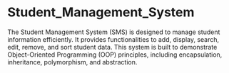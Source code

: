 # Student_Management_System
The Student Management System (SMS) is designed to manage student information efficiently. It provides functionalities to add, display, search, edit, remove, and sort student data. This system is built to demonstrate Object-Oriented Programming (OOP) principles, including encapsulation, inheritance, polymorphism, and abstraction.
